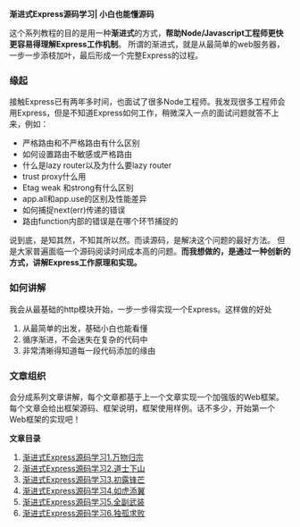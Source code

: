 **渐进式Express源码学习| 小白也能懂源码**

这个系列教程的目的是用一种**渐进式**的方式，**帮助Node/Javascript工程师更快更容易得理解Express工作机制**。 所谓的渐进式，就是从最简单的web服务器，一步一步添枝加叶，最后形成一个完整Express的过程。

### 缘起

接触Express已有两年多时间，也面试了很多Node工程师。我发现很多工程师会用Express，但是不知道Express如何工作，稍微深入一点的面试问题就答不上来，例如：

- 严格路由和不严格路由有什么区别
- 如何设置路由不敏感或严格路由
- 什么是lazy router以及为什么要lazy router
- trust proxy什么用
- Etag weak 和strong有什么区别
- app.all和app.use的区别及性能差异
- 如何捕捉next(err)传递的错误
- 路由function内部的错误是在哪个环节捕捉的

说到底，是知其然，不知其所以然。而读源码，是解决这个问题的最好方法。
但是大家普遍面临一个源码阅读时间成本高的问题。**而我想做的，是通过一种创新的方式，讲解Express工作原理和实现。**

### 如何讲解
我会从最基础的http模块开始，一步一步得实现一个Express。这样做的好处
1. 从最简单的出发，基础小白也能看懂
2. 循序渐进，不会迷失在复杂的代码中
3. 非常清晰得知道每一段代码添加的缘由

### 文章组织
会分成系列文章讲解，每个文章都基于上一个文章实现一个加强版的Web框架。每个文章会给出框架源码、框架说明，框架使用样例。话不多少，开始第一个Web框架的实现吧！

**文章目录**

1. [渐进式Express源码学习1.万物归宗](https://github.com/sunkuo/grow-to-express/tree/master/Lesson1-%E4%B8%87%E7%89%A9%E5%BD%92%E5%AE%97)
1. [渐进式Express源码学习2.道士下山](https://github.com/sunkuo/grow-to-express/tree/master/Lesson2-%E9%81%93%E5%A3%AB%E4%B8%8B%E5%B1%B1)
1. [渐进式Express源码学习3.初露锋芒](https://github.com/sunkuo/grow-to-express/tree/master/Lesson3-%E5%88%9D%E9%9C%B2%E9%94%8B%E8%8A%92)
1. [渐进式Express源码学习4.如虎添翼](https://github.com/sunkuo/grow-to-express/tree/master/Lesson4-%E5%A6%82%E8%99%8E%E6%B7%BB%E7%BF%BC)
1. [渐进式Express源码学习5.全副武装](https://github.com/sunkuo/grow-to-express/tree/master/Lesson5-%E5%BC%80%E5%A4%A9%E8%BE%9F%E5%9C%B0)
1. [渐进式Express源码学习6.独孤求败](https://github.com/sunkuo/grow-to-express/tree/master/Lesson6-%E7%8B%AC%E5%AD%A4%E6%B1%82%E8%B4%A5)

